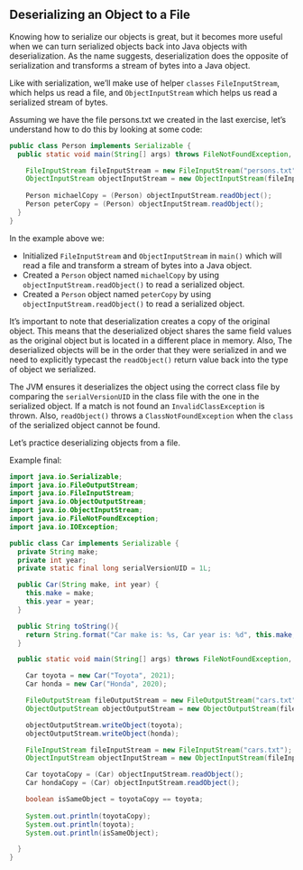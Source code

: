 ## Deserializing an Object to a File

Knowing how to serialize our objects is great, but it becomes more useful when we can turn serialized objects back into Java objects with deserialization. As the name suggests, deserialization does the opposite of serialization and transforms a stream of bytes into a Java object.

Like with serialization, we’ll make use of helper `classes` `FileInputStream`, which helps us read a file, and `ObjectInputStream` which helps us read a serialized stream of bytes.

Assuming we have the file persons.txt we created in the last exercise, let’s understand how to do this by looking at some code:

```java
public class Person implements Serializable {
  public static void main(String[] args) throws FileNotFoundException, IOException, ClassNotFoundException {

    FileInputStream fileInputStream = new FileInputStream("persons.txt");
    ObjectInputStream objectInputStream = new ObjectInputStream(fileInputStream);
        
    Person michaelCopy = (Person) objectInputStream.readObject();
    Person peterCopy = (Person) objectInputStream.readObject();
  }
}
```

In the example above we:

* Initialized `FileInputStream` and `ObjectInputStream` in `main()` which will read a file and transform a stream of bytes into a Java object.
* Created a `Person` object named `michaelCopy` by using `objectInputStream.readObject()` to read a serialized object.
* Created a `Person` object named `peterCopy` by using `objectInputStream.readObject()` to read a serialized object.

It’s important to note that deserialization creates a copy of the original object. This means that the deserialized object shares the same field values as the original object but is located in a different place in memory. Also, The deserialized objects will be in the order that they were serialized in and we need to explicitly typecast the `readObject()` return value back into the type of object we serialized.

The JVM ensures it deserializes the object using the correct class file by comparing the `serialVersionUID` in the class file with the one in the serialized object. If a match is not found an `InvalidClassException` is thrown. Also, `readObject()` throws a `ClassNotFoundException` when the `class` of the serialized object cannot be found.

Let’s practice deserializing objects from a file.

Example final:

```java
import java.io.Serializable;
import java.io.FileOutputStream;
import java.io.FileInputStream;
import java.io.ObjectOutputStream;
import java.io.ObjectInputStream;
import java.io.FileNotFoundException;
import java.io.IOException;

public class Car implements Serializable {
  private String make;
  private int year;
  private static final long serialVersionUID = 1L;

  public Car(String make, int year) {
    this.make = make;
    this.year = year;
  }

  public String toString(){
    return String.format("Car make is: %s, Car year is: %d", this.make, this.year);
  }

  public static void main(String[] args) throws FileNotFoundException, IOException, ClassNotFoundException {

    Car toyota = new Car("Toyota", 2021);
    Car honda = new Car("Honda", 2020);

    FileOutputStream fileOutputStream = new FileOutputStream("cars.txt");
    ObjectOutputStream objectOutputStream = new ObjectOutputStream(fileOutputStream);

    objectOutputStream.writeObject(toyota);
    objectOutputStream.writeObject(honda);

    FileInputStream fileInputStream = new FileInputStream("cars.txt");
    ObjectInputStream objectInputStream = new ObjectInputStream(fileInputStream);

    Car toyotaCopy = (Car) objectInputStream.readObject();
    Car hondaCopy = (Car) objectInputStream.readObject();

    boolean isSameObject = toyotaCopy == toyota;
    
    System.out.println(toyotaCopy);
    System.out.println(toyota);
    System.out.println(isSameObject);

  }
}
```